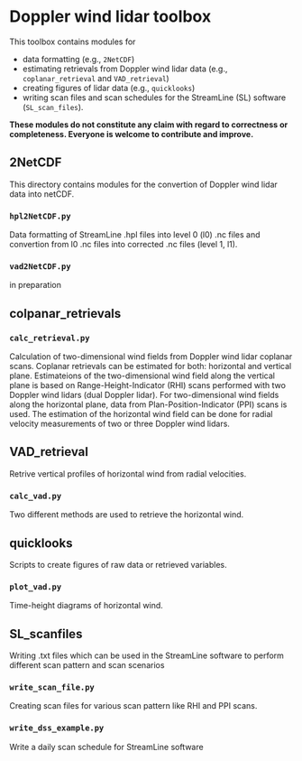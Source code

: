 # Doppler wind lidar toolbox

This toolbox contains modules for 
- data formatting (e.g., `2NetCDF`)
- estimating retrievals from Doppler wind lidar data (e.g., `coplanar_retrieval` and `VAD_retrieval`)
- creating figures of lidar data (e.g., `quicklooks`) 
- writing scan files and scan schedules for the StreamLine (SL) software (`SL_scan_files`). 

**These modules do not constitute any claim with regard to correctness or completeness. Everyone is welcome to contribute and improve.**

## 2NetCDF 
This directory contains modules for the convertion of Doppler wind lidar data into netCDF. 

### `hpl2NetCDF.py`
Data formatting of StreamLine .hpl files into level 0 (l0) .nc files and convertion from l0 .nc files into corrected .nc files (level 1, l1).

### `vad2NetCDF.py`
in preparation

## colpanar_retrievals
### `calc_retrieval.py`
Calculation of two-dimensional wind fields from Doppler wind lidar coplanar scans. Coplanar retrievals can be estimated for both: horizontal and vertical plane. Estimateions of the two-dimensional wind field along the vertical plane is based on Range-Height-Indicator (RHI) scans performed with two Doppler wind lidars (dual Doppler lidar). For two-dimensional wind fields along  the horizontal plane, data from Plan-Position-Indicator (PPI) scans is used. The estimation of the horizontal wind field can be done for radial velocity measurements of two or three Doppler wind lidars.  

## VAD_retrieval
Retrive vertical profiles of horizontal wind from radial velocities. 

### `calc_vad.py`
Two different methods are used to retrieve the horizontal wind. 

## quicklooks
Scripts to create figures of raw data or retrieved variables. 

### `plot_vad.py`
Time-height diagrams of horizontal wind.

## SL_scanfiles
Writing .txt files which can be used in the StreamLine software to perform different scan pattern and scan scenarios

### `write_scan_file.py`
Creating scan files for various scan pattern like RHI and PPI scans. 

### `write_dss_example.py`
Write a daily scan schedule for StreamLine software





